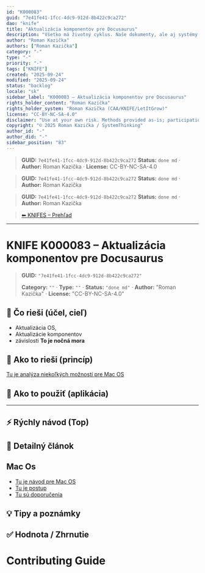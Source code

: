 ```yaml
---
id: "K000083"
guid: "7e41fe41-1fcc-4dc9-912d-8b422c9ca272"
dao: "knife"
title: "Aktualizácia komponentov pre Docusaurus"
description: "Všetko má životný cyklus. Naše dokumenty, ale aj systémy a nástroje, ktoré používame. Preto nikdy nemáme stabilné, nemenné prostredie. Tak Aj docusaurus sa stále mní a vznikajú závislosti a človek sa môže zblázniť a rieši infraštruktúru a nie to čo potrebuje riešiť."
author: "Roman Kazička"
authors: ["Roman Kazička"]
category: "-"
type: "-"
priority: "-"
tags: ["KNIFE"]
created: "2025-09-24"
modified: "2025-09-24"
status: "backlog"
locale: "sk"
sidebar_label: "K000083 – Aktualizácia komponentov pre Docusaurus"
rights_holder_content: "Roman Kazička"
rights_holder_system: "Roman Kazička (CAA/KNIFE/LetItGrow)"
license: "CC-BY-NC-SA-4.0"
disclaimer: "Use at your own risk. Methods provided as-is; participation is voluntary and context-aware."
copyright: "© 2025 Roman Kazička / SystemThinking"
author_id: "-"
author_did: "-"
sidebar_position: "83"
---
```

<!-- body:start -->

<!-- fm-visible: start -->
> **GUID:** `7e41fe41-1fcc-4dc9-912d-8b422c9ca272`
> **Status:** `done md` · **Author:** Roman Kazička · **License:** CC-BY-NC-SA-4.0
<!-- fm-visible: end -->
<!-- body:start -->

<!-- fm-visible: start -->
> **GUID:** `7e41fe41-1fcc-4dc9-912d-8b422c9ca272`
> **Status:** `done md` · **Author:** Roman Kazička
<!-- fm-visible: end -->
<!-- body:start -->

<!-- fm-visible: start -->
> **GUID:** `7e41fe41-1fcc-4dc9-912d-8b422c9ca272`
> **Status:** `done md` · **Author:** Roman Kazička
<!-- fm-visible: end -->
<!-- body:start -->

<!-- nav:knifes -->
> [⬅ KNIFES – Prehľad](../overview.md)
---
# KNIFE K000083 – Aktualizácia komponentov pre Docusaurus
<!-- fm-visible: start -->

> **GUID:** `"7e41fe41-1fcc-4dc9-912d-8b422c9ca272"`
>   
> **Category:** `""` · **Type:** `""` · **Status:** `"done md"` · **Author:** "Roman Kazička" · **License:** "CC-BY-NC-SA-4.0"
<!-- fm-visible: end -->


## 🎯 Čo rieši (účel, cieľ)
- Aktualizácia OS, 
- Aktualizácie komponentov
- závislosti
**To je nočná mora**

## 🧩 Ako to rieši (princíp)
 [Tu je analýza niekoľkých možností pre Mac OS](./AnalyzaMoznostiPreMacOS.md)

## 🧪 Ako to použiť (aplikácia)

---

## ⚡ Rýchly návod (Top)

## 📜 Detailný článok
## Mac Os
- [Tu je návod pre Mac OS](./CONTRIBUTING.md)
- [Tu je postup](./SETUP.md)
- [Tu sú doporučenia](./STUDENTS.md)


## 💡 Tipy a poznámky

## ✅ Hodnota / Zhrnutie

# Contributing Guide

